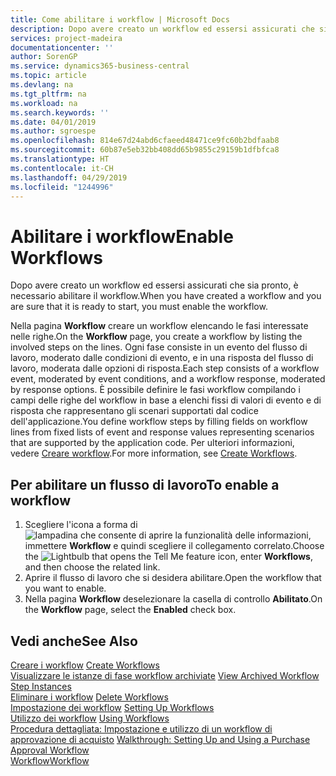 ```yaml
---
title: Come abilitare i workflow | Microsoft Docs
description: Dopo avere creato un workflow ed essersi assicurati che sia pronto, è necessario abilitare il workflow.
services: project-madeira
documentationcenter: ''
author: SorenGP
ms.service: dynamics365-business-central
ms.topic: article
ms.devlang: na
ms.tgt_pltfrm: na
ms.workload: na
ms.search.keywords: ''
ms.date: 04/01/2019
ms.author: sgroespe
ms.openlocfilehash: 814e67d24abd6cfaeed48471ce9fc60b2bdfaab8
ms.sourcegitcommit: 60b87e5eb32bb408dd65b9855c29159b1dfbfca8
ms.translationtype: HT
ms.contentlocale: it-CH
ms.lasthandoff: 04/29/2019
ms.locfileid: "1244996"
---
```

# <a name="enable-workflows"></a><span data-ttu-id="4dfac-103">Abilitare i workflow</span><span class="sxs-lookup"><span data-stu-id="4dfac-103">Enable Workflows</span></span>
<span data-ttu-id="4dfac-104">Dopo avere creato un workflow ed essersi assicurati che sia pronto, è necessario abilitare il workflow.</span><span class="sxs-lookup"><span data-stu-id="4dfac-104">When you have created a workflow and you are sure that it is ready to start, you must enable the workflow.</span></span>  

 <span data-ttu-id="4dfac-105">Nella pagina **Workflow** creare un workflow elencando le fasi interessate nelle righe.</span><span class="sxs-lookup"><span data-stu-id="4dfac-105">On the **Workflow** page, you create a workflow by listing the involved steps on the lines.</span></span> <span data-ttu-id="4dfac-106">Ogni fase consiste in un evento del flusso di lavoro, moderato dalle condizioni di evento, e in una risposta del flusso di lavoro, moderata dalle opzioni di risposta.</span><span class="sxs-lookup"><span data-stu-id="4dfac-106">Each step consists of a workflow event, moderated by event conditions, and a workflow response, moderated by response options.</span></span> <span data-ttu-id="4dfac-107">È possibile definire le fasi workflow compilando i campi delle righe del workflow in base a elenchi fissi di valori di evento e di risposta che rappresentano gli scenari supportati dal codice dell'applicazione.</span><span class="sxs-lookup"><span data-stu-id="4dfac-107">You define workflow steps by filling fields on workflow lines from fixed lists of event and response values representing scenarios that are supported by the application code.</span></span> <span data-ttu-id="4dfac-108">Per ulteriori informazioni, vedere [Creare workflow](across-how-to-create-workflows.md).</span><span class="sxs-lookup"><span data-stu-id="4dfac-108">For more information, see [Create Workflows](across-how-to-create-workflows.md).</span></span>  

## <a name="to-enable-a-workflow"></a><span data-ttu-id="4dfac-109">Per abilitare un flusso di lavoro</span><span class="sxs-lookup"><span data-stu-id="4dfac-109">To enable a workflow</span></span>  
1.  <span data-ttu-id="4dfac-110">Scegliere l'icona a forma di ![lampadina che consente di aprire la funzionalità delle informazioni](media/ui-search/search_small.png "Informazioni sull'operazione che si desidera eseguire"), immettere **Workflow** e quindi scegliere il collegamento correlato.</span><span class="sxs-lookup"><span data-stu-id="4dfac-110">Choose the ![Lightbulb that opens the Tell Me feature](media/ui-search/search_small.png "Tell me what you want to do") icon, enter **Workflows**, and then choose the related link.</span></span>  
2.  <span data-ttu-id="4dfac-111">Aprire il flusso di lavoro che si desidera abilitare.</span><span class="sxs-lookup"><span data-stu-id="4dfac-111">Open the workflow that you want to enable.</span></span>  
3.  <span data-ttu-id="4dfac-112">Nella pagina **Workflow** deselezionare la casella di controllo **Abilitato**.</span><span class="sxs-lookup"><span data-stu-id="4dfac-112">On the **Workflow** page, select the **Enabled** check box.</span></span>  

## <a name="see-also"></a><span data-ttu-id="4dfac-113">Vedi anche</span><span class="sxs-lookup"><span data-stu-id="4dfac-113">See Also</span></span>  
 <span data-ttu-id="4dfac-114">[Creare i workflow](across-how-to-create-workflows.md) </span><span class="sxs-lookup"><span data-stu-id="4dfac-114">[Create Workflows](across-how-to-create-workflows.md) </span></span>  
 <span data-ttu-id="4dfac-115">[Visualizzare le istanze di fase workflow archiviate](across-how-to-view-archived-workflow-step-instances.md) </span><span class="sxs-lookup"><span data-stu-id="4dfac-115">[View Archived Workflow Step Instances](across-how-to-view-archived-workflow-step-instances.md) </span></span>  
 <span data-ttu-id="4dfac-116">[Eliminare i workflow](across-how-to-delete-workflows.md) </span><span class="sxs-lookup"><span data-stu-id="4dfac-116">[Delete Workflows](across-how-to-delete-workflows.md) </span></span>  
 <span data-ttu-id="4dfac-117">[Impostazione dei workflow](across-set-up-workflows.md) </span><span class="sxs-lookup"><span data-stu-id="4dfac-117">[Setting Up Workflows](across-set-up-workflows.md) </span></span>  
 <span data-ttu-id="4dfac-118">[Utilizzo dei workflow](across-use-workflows.md) </span><span class="sxs-lookup"><span data-stu-id="4dfac-118">[Using Workflows](across-use-workflows.md) </span></span>  
 <span data-ttu-id="4dfac-119">[Procedura dettagliata: Impostazione e utilizzo di un workflow di approvazione di acquisto](walkthrough-setting-up-and-using-a-purchase-approval-workflow.md) </span><span class="sxs-lookup"><span data-stu-id="4dfac-119">[Walkthrough: Setting Up and Using a Purchase Approval Workflow](walkthrough-setting-up-and-using-a-purchase-approval-workflow.md) </span></span>  
 [<span data-ttu-id="4dfac-120">Workflow</span><span class="sxs-lookup"><span data-stu-id="4dfac-120">Workflow</span></span>](across-workflow.md)   
